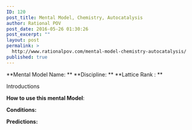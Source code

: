 ```yaml
---
ID: 120
post_title: Mental Model, Chemistry, Autocatalysis
author: Rational POV
post_date: 2016-05-26 01:30:26
post_excerpt: ""
layout: post
permalink: >
  http://www.rationalpov.com/mental-model-chemistry-autocatalysis/
published: true
---
```

**Mental Model Name: ** **Discipline: ** **Lattice Rank : **

Introductions

****How to use this mental Model****:

**Conditions:**

**Predictions:**